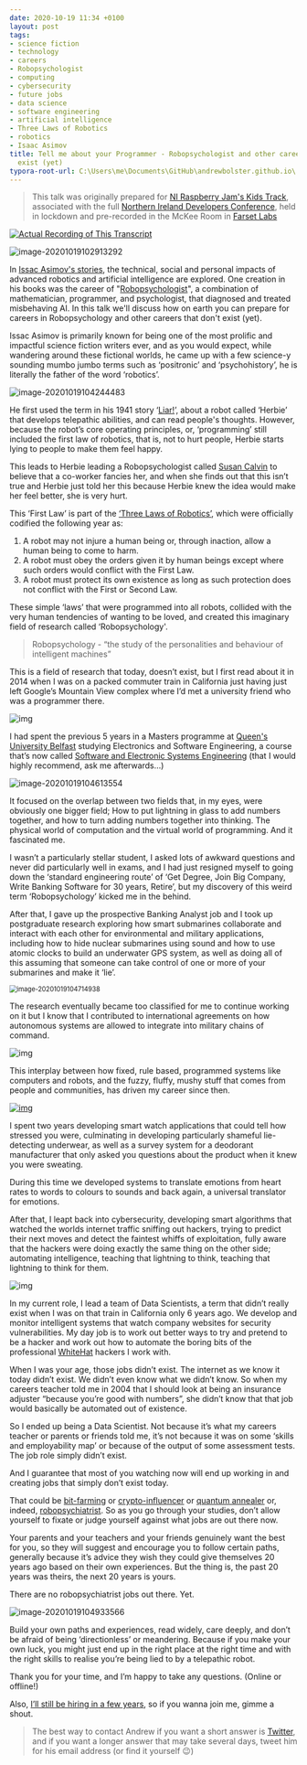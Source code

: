 ```yaml
---
date: 2020-10-19 11:34 +0100
layout: post
tags:
- science fiction
- technology
- careers
- Robopsychologist
- computing
- cybersecurity
- future jobs
- data science
- software engineering
- artificial intelligence
- Three Laws of Robotics
- robotics
- Isaac Asimov
title: Tell me about your Programmer - Robopsychologist and other careers that don't
  exist (yet)
typora-root-url: C:\Users\me\Documents\GitHub\andrewbolster.github.io\
---
```


> This talk was originally prepared for [NI Raspberry Jam's Kids Track](https://hopin.to/events/ni-raspberry-jam-nidc), associated with the full [Northern Ireland Developers Conference](https://www.nidevconf.com/), held in lockdown and pre-recorded in the McKee Room in [Farset Labs](https://www.farsetlabs.org.uk/)

[![Actual Recording of This Transcript](/../../../../../../../../img/2020/0.jpg)](https://www.youtube.com/watch?v=Z1c4KAESO0s)

![image-20201019102913292](/img/2020/image-20201019102913292.png)

In [Issac Asimov's stories](https://en.wikipedia.org/wiki/Isaac_Asimov), the technical, social and personal impacts of advanced robotics and artificial intelligence are explored. One creation in his books was the career of "[Robopsychologist](https://en.wikipedia.org/wiki/Robopsychology)", a combination of mathematician, programmer, and psychologist, that diagnosed and treated misbehaving AI. In this talk we'll discuss how on earth you can prepare for careers in Robopsychology and other careers that don't exist (yet).

Issac Asimov is primarily known for being one of the most prolific and impactful science fiction writers ever, and as you would expect, while wandering around these fictional worlds, he came up with a few science-y sounding mumbo jumbo terms such as ‘positronic’ and ‘psychohistory’, he is literally the father of the word ‘robotics’.

![image-20201019104244483](/img/2020/image-20201019104244483.png)

He first used the term in his 1941 story ‘[Liar!](https://en.wikipedia.org/wiki/Liar!_(short_story))’, about a robot called ‘Herbie’ that develops telepathic abilities, and can read people's thoughts. However, because the robot’s core operating principles, or, ‘programming’ still included the first law of robotics, that is, not to hurt people, Herbie starts lying to people to make them feel happy. 

This leads to Herbie leading a Robopsychologist called [Susan Calvin](https://en.wikipedia.org/wiki/Susan_Calvin) to believe that a co-worker fancies her, and when she finds out that this isn’t true and Herbie just told her this because Herbie knew the idea would make her feel better, she is very hurt.

This ‘First Law’ is part of the [‘Three Laws of Robotics’](https://en.wikipedia.org/wiki/Three_Laws_of_Robotics), which were officially codified the following year as: 

1. A robot may not injure a human being or, through inaction, allow a human being to come to harm.
2. A robot must obey the orders given it by human beings except where such orders would conflict with the First Law.
3. A robot must protect its own existence as long as such protection does not conflict with the First or Second Law.

These simple ‘laws’ that were programmed into all robots, collided with the very human tendencies of wanting to be loved, and created this imaginary field of research called ‘Robopsychology'.

> Robopsychology - “the study of the personalities and behaviour of intelligent machines”

This is a field of research that today, doesn’t exist, but I first read about it in 2014 when I was on a packed commuter train in California just having just left Google’s Mountain View complex where I’d met a university friend who was a programmer there. 

![img](/img/2020/RkUMAXrjqJ6W2XHLgUSnno2OaOz2Hsm6KZJ3rJ7-MMA8cCXF2_6UZ8-OSk9wT1Er-5BjLps3ZSLw-LUQ97PR8F7x0S_9ggIa6UEj--jzWx9oQ5pXx7xgL1GZC5F_uLNAPUIwCfWsuFY)

I had spent the previous 5 years in a Masters programme at [Queen's University Belfast](https://www.qub.ac.uk/) studying Electronics and Software Engineering, a course that’s now called [Software and Electronic Systems Engineering](https://www.qub.ac.uk/courses/undergraduate/software-electronic-systems-engineering-year-in-industry-meng-gh68/) (that I would highly recommend, ask me afterwards…)

![image-20201019104613554](/img/2020/image-20201019104613554.png)

It focused on the overlap between two fields that, in my eyes, were obviously one bigger field; How to put lightning in glass to add numbers together, and how to turn adding numbers together into thinking. The physical world of computation and the virtual world of programming. And it fascinated me. 

I wasn’t a particularly stellar student, I asked lots of awkward questions and never did particularly well in exams, and I had just resigned myself to going down the ‘standard engineering route’ of ‘Get Degree, Join Big Company, Write Banking Software for 30 years, Retire’, but my discovery of this weird term ‘Robopsychology’ kicked me in the behind.

After that, I gave up the prospective Banking Analyst job and I took up postgraduate research exploring how smart submarines collaborate and interact with each other for environmental and military applications, including how to hide nuclear submarines using sound and how to use atomic clocks to build an underwater GPS system, as well as doing all of this assuming that someone can take control of one or more of your submarines and make it ‘lie’.

<img src="/img/2020/image-20201019104714938.png" alt="image-20201019104714938" style="zoom:80%;" />

The research eventually became too classified for me to continue working on it but I know that I contributed to international agreements on how autonomous systems are allowed to integrate into military chains of command.

![img](/img/2020/LndCkwguzD58UAxk89KawzdwQQ_2HcDmR7YfnQGQZeVCjrPjtSjTdRxtI4E_EIt16-0hnx28qDMUU0n4HjaoGMsukafJDrFIiwryq20jOlu3efuxldkmxm-fBszYqV_copfboZkKoa4)

This interplay between how fixed, rule based, programmed systems like computers and robots, and the fuzzy, fluffy, mushy stuff that comes from people and communities, has driven my career since then. 

[![img](/img/2020/bH66fOgnl46z2uM78mR9JWR63O3Kp1vCvRqvITcA2zy2me2rSN1rpNJetbhk9fI-M4Ke27TMOwvllYhJCRs8opLHPa4rWDfjVoJ6_XDp3G0Jocr1Lmqw3NBmmQ4G3lY3e8VH2XYKL3k)](https://www.broadcastnow.co.uk/tech/red-bull-creates-vr-showing-real-time-emotions-feedback/5122720.article)

I spent two years developing smart watch applications that could tell how stressed you were, culminating in developing particularly shameful lie-detecting underwear, as well as a survey system for a deodorant manufacturer that only asked you questions about the product when it knew you were sweating. 

During this time we developed systems to translate emotions from heart rates to words to colours to sounds and back again, a universal translator for emotions.

After that, I leapt back into cybersecurity, developing smart algorithms that watched the worlds internet traffic sniffing out hackers, trying to predict their next moves and detect the faintest whiffs of exploitation, fully aware that the hackers were doing exactly the same thing on the other side; automating intelligence, teaching that lightning to think, teaching that lightning to think for them.

![img](/img/2020/sBxuOZAaD9QSRrXPLNHp7OwlB_lGzR0rDfsPfy6dvUenK4vNgk8_MVBaK4FEuFBgpVf3-Dk71Zz8eI9hzoFJ-j4C5dbkPHne6Ny7mDAdEahDordmIQy95IWxYFfRPj-b0-dbRZYqrBU)

In my current role, I lead a team of Data Scientists, a term that didn’t really exist when I was on that train in California only 6 years ago. We develop and monitor intelligent systems that watch company websites for security vulnerabilities. My day job is to work out better ways to try and pretend to be a hacker and work out how to automate the boring bits of the professional [WhiteHat](https://www.whitehatsec.com/) hackers I work with. 

When I was your age, those jobs didn’t exist. The internet as we know it today didn’t exist. We didn’t even know what we didn’t know. So when my careers teacher told me in 2004 that I should look at being an insurance adjuster “because you’re good with numbers”, she didn’t know that that job would basically be automated out of existence.

So I ended up being a Data Scientist. Not because it’s what my careers teacher or parents or friends told me, it’s not because it was on some ‘skills and employability map’ or because of the output of some assessment tests. The job role simply didn’t exist.

And I guarantee that most of you watching now will end up working in and creating jobs that simply don’t exist today. 

That could be [bit-farming](https://www.bitfarming.co.za/) or [crypto-influencer](https://blackwellglobal.com/top-10-crypto-influencers/) or [quantum annealer](https://en.wikipedia.org/wiki/Quantum_annealing) or, indeed, [robopsychiatrist](https://www.therobotreport.com/synthetic-psychology-understanding-human-behavior-through-robotics/). So as you go through your studies, don’t allow yourself to fixate or judge yourself against what jobs are out there now. 

Your parents and your teachers and your friends genuinely want the best for you, so they will suggest and encourage you to follow certain paths, generally because it’s advice they wish they could give themselves 20 years ago based on their own experiences. But the thing is, the past 20 years was theirs, the next 20 years is yours.

There are no robopsychiatrist jobs out there. Yet.

![image-20201019104933566](/img/2020/image-20201019104933566.png)

Build your own paths and experiences, read widely, care deeply, and don’t be afraid of being ‘directionless’ or meandering. Because if you make your own luck, you might just end up in the right place at the right time and with the right skills to realise you’re being lied to by a telepathic robot.

Thank you for your time, and I’m happy to take any questions. (Online or offline!)

Also, [I’ll still be hiring in a few years](https://www.whitehatsec.com/company/careers/), so if you wanna join me, gimme a shout.

> The best way to contact Andrew if you want a short answer is [Twitter](https://twitter.com/bolster), and if you want a longer answer that may take several days, tweet him for his email address (or find it yourself :wink:)​